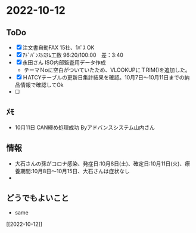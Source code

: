 # 2022-10-12

## ToDo
- [x] 注文書自動FAX 15社、1ﾊﾟｽ OK
- [x] ｱﾄﾞﾊﾞﾝｽｼｽﾃﾑ工数 96:20/100:00　差：3:40
- [x] 永田さん ISO内部監査用データ作成
	- テーマＮoに空白がついていたため、VLOOKUPにＴRIM()を追加した。
- [x] ＨATCYテーブルの更新日集計結果を確認。10月7日～10月11日までの納品情報で確認してOk
- [ ] 


## ﾒﾓ
- 10月11日 CAN締め処理成功 Byアドバンスシステム山内さん


## 情報
- 大石さんの孫がコロナ感染、発症日:10月8日(土)、確定日:10月11日(火)、療養期間:10月8日～10月15日、大石さんは症状なし
- 


## どうでもよいこと
- same


[[2022-10-12]]

